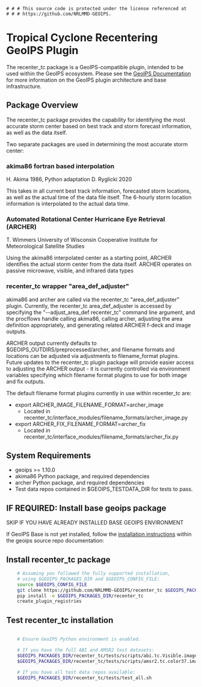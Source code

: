     # # # This source code is protected under the license referenced at
    # # # https://github.com/NRLMMD-GEOIPS.

Tropical Cyclone Recentering GeoIPS Plugin
===========================================

The recenter_tc package is a GeoIPS-compatible plugin, intended to be used within the GeoIPS ecosystem.
Please see the
[GeoIPS Documentation](https://github.com/NRLMMD-GEOIPS/geoips#readme)
for more information on the GeoIPS plugin architecture and base infrastructure.

Package Overview
-----------------

The recenter_tc package provides the capability for identifying the most accurate storm center
based on best track and storm forecast information, as well as the data itself.

Two separate packages are used in determining the most accurate storm center:

### akima86 fortran based interpolation

H. Akima 1986, Python adaptation D. Ryglicki 2020

This takes in all current best track information, forecasted storm locations, as well as the
actual time of the data file itself.  The 6-hourly storm location information is interpolated
to the actual data time.

### Automated Rotational Center Hurricane Eye Retrieval (ARCHER)

T. Wimmers University of Wisconsin Cooperative Institute for Meteorological Satellite Studies

Using the akima86 interpolated center as a starting point, ARCHER identifies the actual storm
center from the data itself.  ARCHER operates on passive microwave, visible, and infrared data types

### recenter_tc wrapper "area_def_adjuster"

akima86 and archer are called via the recenter_tc "area_def_adjuster" plugin.  Currently, the recenter_tc
area_def_adjuster is accessed by specifying the "--adjust_area_def recenter_tc" command line argument,
and the procflows handle calling akima86, calling archer, adjusting the area definition appropriately,
and generating related ARCHER f-deck and image outputs.

ARCHER output currently defaults to $GEOIPS_OUTDIRS/preprocessed/archer, and filename formats and locations
can be adjusted via adjustments to filename_format plugins.  Future updates to the recenter_tc plugin package
will provide easier access to adjusting the ARCHER output - it is currently controlled via environment variables
specifying which filename format plugins to use for both image and fix outputs.

The default filename format plugins currently in use within recenter_tc are:
* export ARCHER_IMAGE_FILENAME_FORMAT=archer_image
    * Located in recenter_tc/interface_modules/filename_formats/archer_image.py
* export ARCHER_FIX_FILENAME_FORMAT=archer_fix
    * Located in recenter_tc/interface_modules/filename_formats/archer_fix.py

System Requirements
---------------------

* geoips >= 1.10.0
* akima86 Python package, and required dependencies
* archer Python package, and required dependencies
* Test data repos contained in $GEOIPS_TESTDATA_DIR for tests to pass.

IF REQUIRED: Install base geoips package
------------------------------------------------------------
SKIP IF YOU HAVE ALREADY INSTALLED BASE GEOIPS ENVIRONMENT

If GeoIPS Base is not yet installed, follow the
[installation instructions](https://github.com/NRLMMD-GEOIPS/geoips#installation)
within the geoips source repo documentation:

Install recenter_tc package
----------------------------
```bash
    # Assuming you followed the fully supported installation,
    # using $GEOIPS_PACKAGES_DIR and $GEOIPS_CONFIG_FILE:
    source $GEOIPS_CONFIG_FILE
    git clone https://github.com/NRLMMD-GEOIPS/recenter_tc $GEOIPS_PACKAGES_DIR/recenter_tc
    pip install -e $GEOIPS_PACKAGES_DIR/recenter_tc
    create_plugin_registries
```

Test recenter_tc installation
-----------------------------
```bash

    # Ensure GeoIPS Python environment is enabled.

    # If you have the full ABI and AMSR2 test datasets:
    $GEOIPS_PACKAGES_DIR/recenter_tc/tests/scripts/abi.tc.Visible.imagery_clean.sh
    $GEOIPS_PACKAGES_DIR/recenter_tc/tests/scripts/amsr2.tc.color37.imagery_clean.sh

    # If you have all test data repos available:
    $GEOIPS_PACKAGES_DIR/recenter_tc/tests/test_all.sh
```
